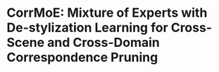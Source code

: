 # CorrMoE: Mixture of Experts with De-stylization Learning for Cross-Scene and Cross-Domain Correspondence Pruning
